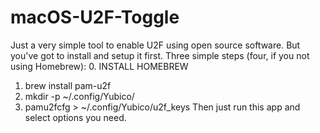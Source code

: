 # macOS-U2F-Toggle
Just a very simple tool to enable U2F using open source software. But you've got to install and setup it first.
Three simple steps (four, if you not using Homebrew):
0. INSTALL HOMEBREW
1. brew install pam-u2f
2. mkdir -p ~/.config/Yubico/
3. pamu2fcfg > ~/.config/Yubico/u2f_keys
Then just run this app and select options you need.
